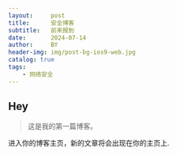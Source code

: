 ```yaml
---
layout:     post
title:      安全博客
subtitle:   前来报到
date:       2024-07-14
author:     BY
header-img: img/post-bg-ios9-web.jpg
catalog: true
tags:
    - 网络安全
---
```


## Hey
>这是我的第一篇博客。

进入你的博客主页，新的文章将会出现在你的主页上.
